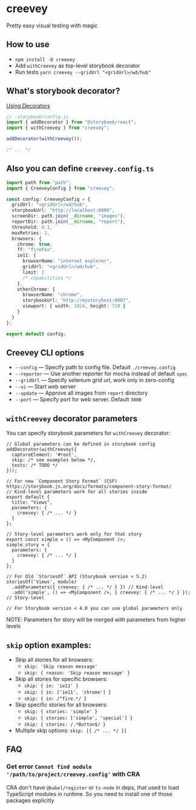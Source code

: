 # creevey

Pretty easy visual testing with magic

## How to use

- `npm install -D creevey`
- Add `withCreevey` as top-level storybook decorator
- Run tests `yarn creevey --gridUrl "<gridUrl>/wd/hub"`

## What's storybook decorator?

[Using Decorators](https://storybook.js.org/docs/basics/writing-stories/#using-decorators)

```ts
// .storybook/config.js
import { addDecorator } from "@storybook/react";
import { withCreevey } from "creevey";

addDecorator(withCreevey());

/* ... */
```

## Also you can define `creevey.config.ts`

```ts
import path from "path";
import { CreeveyConfig } from "creevey";

const config: CreeveyConfig = {
  gridUrl: "<gridUrl>/wd/hub",
  storybookUrl: "http://localhost:6006",
  screenDir: path.join(__dirname, "images"),
  reportDir: path.join(__dirname, "report"),
  threshold: 0.1,
  maxRetries: 2,
  browsers: {
    chrome: true,
    ff: "firefox",
    ie11: {
      browserName: "internet explorer",
      gridUrl: "<gridUrl>/wd/hub",
      limit: 2
      /* capabilities */
    },
    otherChrome: {
      browserName: "chrome",
      storybookUrl: "http://mystoryhost:6007",
      viewport: { width: 1024, height: 720 }
    }
  }
};

export default config;
```

## Creevey CLI options

- `--config` — Specify path to config file. Default `./creevey.config`
- `--reporter` — Use another reporter for mocha instead of default `spec`
- `--gridUrl` — Specify selenium grid url, work only in zero-config
- `--ui` — Start web server
- `--update` — Approve all images from `report` directory
- `--port` — Specify port for web server. Default `3000`

## `withCreevey` decorator parameters

You can specify storybook parameters for `withCreevey` decorator:

```tsx
// Global parameters can be defined in storybook config
addDecorator(withCreevey({
  captureElement: '#root',
  skip: /* see examples below */,
  tests: /* TODO */
}));

// For new `Component Story Format` (CSF) https://storybook.js.org/docs/formats/component-story-format/
// Kind-level parameters work for all stories inside
export default {
  title: "Views",
  parameters: {
    creevey: { /* ... */ }
  }
};

// Story-level parameters work only for that story
export const simple = () => <MyComponent />;
simple.story = {
  parameters: {
    creevey: { /* ... */ }
  }
};

// For Old `StoriesOf` API (Storybook version < 5.2)
storiesOf('Views', module)
  .addParameters({ creevey: { /* ... */ } }) // Kind-level
  .add('simple', () => <MyComponent />, { creevey: { /* ... */ } }); // Story-level

// For Storybook version < 4.0 you can use global parameters only
```

NOTE: Parameters for story will be merged with parameters from higher levels

## `skip` option examples:

- Skip all stories for all browsers:
  - `skip: 'Skip reason message'`
  - `skip: { reason: 'Skip reason message' }`
- Skip all stories for specific browsers:
  - `skip: { in: 'ie11' }`
  - `skip: { in: ['ie11', 'chrome'] }`
  - `skip: { in: /^fire.*/ }`
- Skip specific stories for all browsers:
  - `skip: { stories: 'simple' }`
  - `skip: { stories: ['simple', 'special'] }`
  - `skip: { stories: /.*Button$/ }`
- Multiple skip options: `skip: [{ /* ... */ }]`

## FAQ

### Get error `Cannot find module '/path/to/project/creevey.config'` with CRA

CRA don't have `@babel/register` or `ts-node` in deps, that used to load TypeScript modules in runtime. So you need to install one of those packages explicitly
